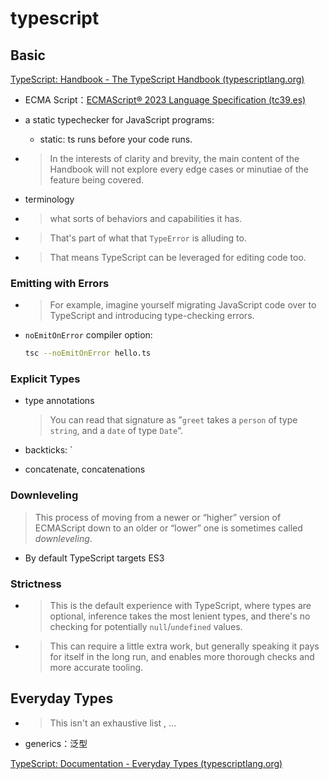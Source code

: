 # typescript

## Basic

[TypeScript: Handbook - The TypeScript Handbook (typescriptlang.org)](https://www.typescriptlang.org/docs/handbook/intro.html)

* ECMA Script：[ECMAScript® 2023 Language Specification (tc39.es)](https://tc39.es/ecma262/)

* a static typechecker for JavaScript programs:
  * static: ts runs before your code runs.

* >In the interests of clarity and brevity, the main content of the Handbook will not explore every edge cases or minutiae of the feature being covered.

* terminology

* >what sorts of behaviors and capabilities it has.

* >That's part of what that `TypeError` is alluding to.

* >That means TypeScript can be leveraged for editing code too.

### Emitting with Errors

* >For example, imagine yourself migrating JavaScript code over to TypeScript and introducing type-checking errors.

* `noEmitOnError` compiler option:

  ```bash
  tsc --noEmitOnError hello.ts
  ```

### Explicit Types

* type annotations

  >You can read that signature as ”`greet` takes a `person` of type `string`, and a `date` of type `Date`“.

* backticks: \`
* concatenate, concatenations

### Downleveling

>This process of moving from a newer or “higher” version of ECMAScript down to an older or “lower” one is sometimes called *downleveling*.

* By default TypeScript targets ES3

### Strictness

* >This is the default experience with TypeScript, where types are optional, inference takes the most lenient types, and there's no checking for potentially `null`/`undefined` values.

* >This can require a little extra work, but generally speaking it pays for itself in the long run, and enables more thorough checks and more accurate tooling.

## Everyday Types

* >This isn't an exhaustive list , ...

* generics：泛型

[TypeScript: Documentation - Everyday Types (typescriptlang.org)](https://www.typescriptlang.org/docs/handbook/2/everyday-types.html)
